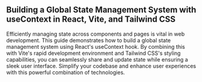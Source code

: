 ## Building a Global State Management System with useContext in React, Vite, and Tailwind CSS

Efficiently managing state across components and pages is vital in web development. This guide demonstrates how to build a global state management system using React's useContext hook. By combining this with Vite's rapid development environment and Tailwind CSS's styling capabilities, you can seamlessly share and update state while ensuring a sleek user interface. Simplify your codebase and enhance user experiences with this powerful combination of technologies.
